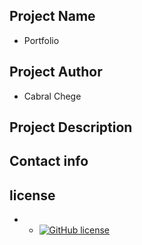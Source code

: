 ## Project Name 
- Portfolio 
## Project Author
- Cabral Chege
## Project Description

## Contact info

## license
- - [![GitHub license](https://img.shields.io/github/license/Naereen/StrapDown.js.svg)](https://github.com/Naereen/StrapDown.js/blob/master/LICENSE)
## 
